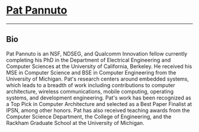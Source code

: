 <div class="page-header">
  <h1><a href="/" style="color: inherit;">Pat Pannuto</a></h1>
</div>

---

Bio
---

Pat Pannuto is an NSF, NDSEG, and Qualcomm Innovation fellow currently
completing his PhD in the Department of Electrical Engineering and Computer
Sciences at the University of California, Berkeley.
He received his MSE in Computer Science and BSE in Computer Engineering from
the University of Michigan.
Pat's research centers around embedded systems, which leads to a breadth of
work including contributions to computer architecture, wireless communications,
mobile computing, operating systems, and development engineering.
Pat's work has been recognized as a Top Pick in Computer Architecture and
selected as a Best Paper Finalist at IPSN, among other honors.
Pat has also received teaching awards from the Computer Science Department, the
College of Engineering, and the Rackham Graduate School at the University of Michigan.

